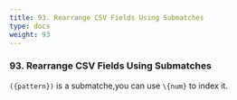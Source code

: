 ```yaml
---
title: 93. Rearrange CSV Fields Using Submatches
type: docs
weight: 93
---
```


### 93. Rearrange CSV Fields Using Submatches

`({pattern})` is a submatche,you can use `\{num}` to index it.
